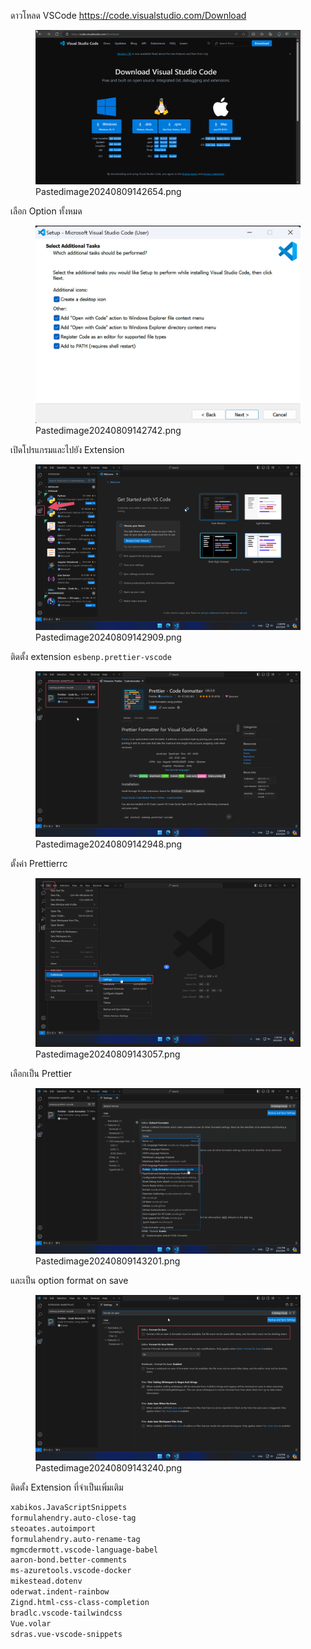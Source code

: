 ดาวโหลด VSCode https://code.visualstudio.com/Download

<figure>
<img
src="Setup%20VSCode-media/72c6944b3b0bf0435e294df5212b57e315b86b55.png"
title="wikilink" alt="Pastedimage20240809142654.png" />
<figcaption
aria-hidden="true">Pastedimage20240809142654.png</figcaption>
</figure>

เลือก Option ทั้งหมด

<figure>
<img
src="Setup%20VSCode-media/cdaac8d73a587af4663f19df50c9f6dd6afa37ac.png"
title="wikilink" alt="Pastedimage20240809142742.png" />
<figcaption
aria-hidden="true">Pastedimage20240809142742.png</figcaption>
</figure>

เปิดโปรแกรมและไปยัง Extension

<figure>
<img
src="Setup%20VSCode-media/e1ff745c18c30c74749ee62bb3924c7120923223.png"
title="wikilink" alt="Pastedimage20240809142909.png" />
<figcaption
aria-hidden="true">Pastedimage20240809142909.png</figcaption>
</figure>

ติดตั้ง extension `esbenp.prettier-vscode`

<figure>
<img
src="Setup%20VSCode-media/7af43ea634e26eae68316f2a54578c1c8342a268.png"
title="wikilink" alt="Pastedimage20240809142948.png" />
<figcaption
aria-hidden="true">Pastedimage20240809142948.png</figcaption>
</figure>

ตั้งค่า Prettierrc

<figure>
<img
src="Setup%20VSCode-media/3400ec37c3494dedd3f0ed5a6f66f98e2fae2803.png"
title="wikilink" alt="Pastedimage20240809143057.png" />
<figcaption
aria-hidden="true">Pastedimage20240809143057.png</figcaption>
</figure>

เลือกเป็น Prettier

<figure>
<img
src="Setup%20VSCode-media/da14d9f8f9d320e5c43f9d73637e910511604638.png"
title="wikilink" alt="Pastedimage20240809143201.png" />
<figcaption
aria-hidden="true">Pastedimage20240809143201.png</figcaption>
</figure>

และเป็น option format on save

<figure>
<img
src="Setup%20VSCode-media/bb29c939eef1117e4a6b82ce95c24ee7dba03f7c.png"
title="wikilink" alt="Pastedimage20240809143240.png" />
<figcaption
aria-hidden="true">Pastedimage20240809143240.png</figcaption>
</figure>

ติดตั้ง Extension ที่จำเป็นเพิ่มเติม

``` sh
xabikos.JavaScriptSnippets
formulahendry.auto-close-tag
steoates.autoimport
formulahendry.auto-rename-tag
mgmcdermott.vscode-language-babel
aaron-bond.better-comments
ms-azuretools.vscode-docker
mikestead.dotenv
oderwat.indent-rainbow
Zignd.html-css-class-completion
bradlc.vscode-tailwindcss
Vue.volar
sdras.vue-vscode-snippets
```
